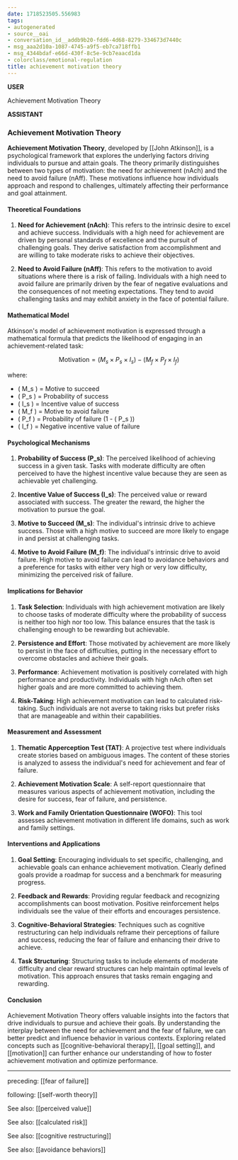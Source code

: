 ```yaml
---
date: 1718523505.556983
tags:
- autogenerated
- source__oai
- conversation_id__addb9b20-fdd6-4d68-8279-334673d7440c
- msg_aaa2d10a-1087-4745-a9f5-eb7ca718ffb1
- msg_4344bdaf-e66d-430f-8c5e-9cb7eaacd1da
- colorclass/emotional-regulation
title: achievement motivation theory
---
```


**USER**

Achievement Motivation Theory


**ASSISTANT**

### Achievement Motivation Theory

**Achievement Motivation Theory**, developed by [[John Atkinson]], is a psychological framework that explores the underlying factors driving individuals to pursue and attain goals. The theory primarily distinguishes between two types of motivation: the need for achievement (nAch) and the need to avoid failure (nAff). These motivations influence how individuals approach and respond to challenges, ultimately affecting their performance and goal attainment.

#### Theoretical Foundations

1. **Need for Achievement (nAch)**: This refers to the intrinsic desire to excel and achieve success. Individuals with a high need for achievement are driven by personal standards of excellence and the pursuit of challenging goals. They derive satisfaction from accomplishment and are willing to take moderate risks to achieve their objectives.

2. **Need to Avoid Failure (nAff)**: This refers to the motivation to avoid situations where there is a risk of failing. Individuals with a high need to avoid failure are primarily driven by the fear of negative evaluations and the consequences of not meeting expectations. They tend to avoid challenging tasks and may exhibit anxiety in the face of potential failure.

#### Mathematical Model

Atkinson's model of achievement motivation is expressed through a mathematical formula that predicts the likelihood of engaging in an achievement-related task:

$$ \text{Motivation} = (M_s \times P_s \times I_s) - (M_f \times P_f \times I_f) $$

where:
- \( M_s \) = Motive to succeed
- \( P_s \) = Probability of success
- \( I_s \) = Incentive value of success
- \( M_f \) = Motive to avoid failure
- \( P_f \) = Probability of failure (1 - \( P_s \))
- \( I_f \) = Negative incentive value of failure

#### Psychological Mechanisms

1. **Probability of Success (P_s)**: The perceived likelihood of achieving success in a given task. Tasks with moderate difficulty are often perceived to have the highest incentive value because they are seen as achievable yet challenging.

2. **Incentive Value of Success (I_s)**: The perceived value or reward associated with success. The greater the reward, the higher the motivation to pursue the goal.

3. **Motive to Succeed (M_s)**: The individual's intrinsic drive to achieve success. Those with a high motive to succeed are more likely to engage in and persist at challenging tasks.

4. **Motive to Avoid Failure (M_f)**: The individual's intrinsic drive to avoid failure. High motive to avoid failure can lead to avoidance behaviors and a preference for tasks with either very high or very low difficulty, minimizing the perceived risk of failure.

#### Implications for Behavior

1. **Task Selection**: Individuals with high achievement motivation are likely to choose tasks of moderate difficulty where the probability of success is neither too high nor too low. This balance ensures that the task is challenging enough to be rewarding but achievable.

2. **Persistence and Effort**: Those motivated by achievement are more likely to persist in the face of difficulties, putting in the necessary effort to overcome obstacles and achieve their goals.

3. **Performance**: Achievement motivation is positively correlated with high performance and productivity. Individuals with high nAch often set higher goals and are more committed to achieving them.

4. **Risk-Taking**: High achievement motivation can lead to calculated risk-taking. Such individuals are not averse to taking risks but prefer risks that are manageable and within their capabilities.

#### Measurement and Assessment

1. **Thematic Apperception Test (TAT)**: A projective test where individuals create stories based on ambiguous images. The content of these stories is analyzed to assess the individual's need for achievement and fear of failure.

2. **Achievement Motivation Scale**: A self-report questionnaire that measures various aspects of achievement motivation, including the desire for success, fear of failure, and persistence.

3. **Work and Family Orientation Questionnaire (WOFO)**: This tool assesses achievement motivation in different life domains, such as work and family settings.

#### Interventions and Applications

1. **Goal Setting**: Encouraging individuals to set specific, challenging, and achievable goals can enhance achievement motivation. Clearly defined goals provide a roadmap for success and a benchmark for measuring progress.

2. **Feedback and Rewards**: Providing regular feedback and recognizing accomplishments can boost motivation. Positive reinforcement helps individuals see the value of their efforts and encourages persistence.

3. **Cognitive-Behavioral Strategies**: Techniques such as cognitive restructuring can help individuals reframe their perceptions of failure and success, reducing the fear of failure and enhancing their drive to achieve.

4. **Task Structuring**: Structuring tasks to include elements of moderate difficulty and clear reward structures can help maintain optimal levels of motivation. This approach ensures that tasks remain engaging and rewarding.

#### Conclusion

Achievement Motivation Theory offers valuable insights into the factors that drive individuals to pursue and achieve their goals. By understanding the interplay between the need for achievement and the fear of failure, we can better predict and influence behavior in various contexts. Exploring related concepts such as [[cognitive-behavioral therapy]], [[goal setting]], and [[motivation]] can further enhance our understanding of how to foster achievement motivation and optimize performance.


---

preceding: [[fear of failure]]  


following: [[self-worth theory]]

See also: [[perceived value]]


See also: [[calculated risk]]


See also: [[cognitive restructuring]]


See also: [[avoidance behaviors]]